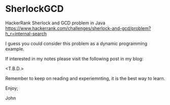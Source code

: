 # SherlockGCD
HackerRank Sherlock and GCD problem in Java
https://www.hackerrank.com/challenges/sherlock-and-gcd/problem?h_r=internal-search

I guess you could consider this problem as a dynamic programming example.

If interested in my notes please visit the following post in my blog:

<T.B.D.>

Remember to keep on reading and experiemnting, it is the best way to learn.

Enjoy;

John

